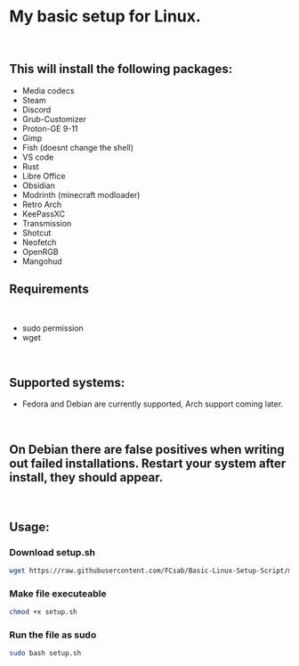 <h1>My basic setup for Linux.</h1>
<br>
<h2>This will install the following packages:</h2>
    <ul>
        <li>Media codecs</li>
        <li>Steam</li>
        <li>Discord</li>
        <li>Grub-Customizer</li>
        <li>Proton-GE 9-11</li>
        <li>Gimp</li>
        <li>Fish (doesnt change the shell)</li>
        <li>VS code</li>
        <li>Rust</li>
        <li>Libre Office</li>
        <li>Obsidian</li>
        <li>Modrinth (minecraft modloader)</li>
        <li>Retro Arch</li>
        <li>KeePassXC</li>
        <li>Transmission</li>
        <li>Shotcut</li>
        <li>Neofetch</li>
        <li>OpenRGB</li>
        <li>Mangohud</li>
    </ul>

<h2>Requirements</h2>
<br>
<ul>
    <li>sudo permission</li>
    <li>wget</li>
</ul>

<br>

<h2>Supported systems:</h2>
<ul>
    <li>Fedora and Debian are currently supported, Arch support coming later.</li>
</ul>

<br>

<h2>On Debian there are false positives when writing out failed installations. Restart your system after install, they should appear.</h2>

<br>

<h2>Usage:</h2>
<h3>Download setup.sh</h3>

```bash
wget https://raw.githubusercontent.com/FCsab/Basic-Linux-Setup-Script/main/setup.sh
```

<h3>Make file executeable</h3>

```bash
chmod +x setup.sh
```

<h3>Run the file as sudo</h3>

```bash
sudo bash setup.sh
```